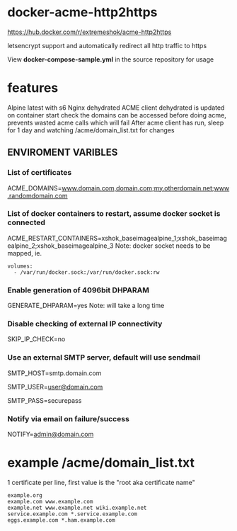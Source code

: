 # docker-acme-http2https

https://hub.docker.com/r/extremeshok/acme-http2https

letsencrypt support and automatically redirect all http traffic to https

View **docker-compose-sample.yml** in the source repository for usage

# features
Alpine latest with s6
Nginx
dehydrated ACME client
dehydrated is updated on container start
check the domains can be accessed before doing acme, prevents wasted acme calls which will fail
After acme client has run, sleep for 1 day and watching /acme/domain_list.txt for changes

## ENVIROMENT VARIBLES

### List of certificates
ACME_DOMAINS=www.domain.com,domain.com;my.otherdomain.net;www.randomdomain.com

### List of docker containers to restart, assume docker socket is connected
ACME_RESTART_CONTAINERS=xshok_baseimagealpine_1;xshok_baseimagealpine_2;xshok_baseimagealpine_3
Note: docker socket needs to be mapped, ie.
```
volumes:
  - /var/run/docker.sock:/var/run/docker.sock:rw
```

### Enable generation of 4096bit DHPARAM
GENERATE_DHPARAM=yes
Note: will take a long time

### Disable checking of external IP connectivity
SKIP_IP_CHECK=no

### Use an external SMTP server, default will use sendmail
SMTP_HOST=smtp.domain.com

SMTP_USER=user@domain.com

SMTP_PASS=securepass

### Notify via email on failure/success
 NOTIFY=admin@domain.com


# example /acme/domain_list.txt
1 certificate per line, first value is the "root aka certificate name"
```
example.org
example.com www.example.com
example.net www.example.net wiki.example.net
service.example.com *.service.example.com
eggs.example.com *.ham.example.com
```
